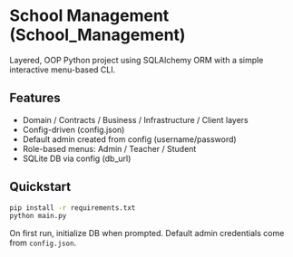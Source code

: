 # School Management (School_Management)

Layered, OOP Python project using SQLAlchemy ORM with a simple interactive menu-based CLI.

## Features
- Domain / Contracts / Business / Infrastructure / Client layers
- Config-driven (config.json)
- Default admin created from config (username/password)
- Role-based menus: Admin / Teacher / Student
- SQLite DB via config (db_url)

## Quickstart
```bash
pip install -r requirements.txt
python main.py
```

On first run, initialize DB when prompted. Default admin credentials come from `config.json`.
